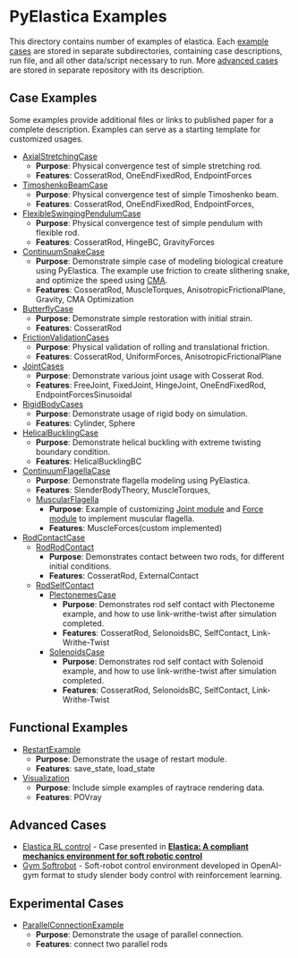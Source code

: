 # PyElastica Examples

This directory contains number of examples of elastica.
Each [example cases](#example-cases) are stored in separate subdirectories, containing case descriptions, run file, and all other data/script necessary to run.
More [advanced cases](#advanced-cases) are stored in separate repository with its description.

## Case Examples

Some examples provide additional files or links to published paper for a complete description.
Examples can serve as a starting template for customized usages.

* [AxialStretchingCase](./AxialStretchingCase)
    * __Purpose__: Physical convergence test of simple stretching rod.
    * __Features__: CosseratRod, OneEndFixedRod, EndpointForces
* [TimoshenkoBeamCase](./TimoshenkoBeamCase)
    * __Purpose__: Physical convergence test of simple Timoshenko beam.
    * __Features__: CosseratRod, OneEndFixedRod, EndpointForces,
* [FlexibleSwingingPendulumCase](./FlexibleSwingingPendulumCase)
    * __Purpose__: Physical convergence test of simple pendulum with flexible rod.
    * __Features__: CosseratRod, HingeBC, GravityForces
* [ContinuumSnakeCase](./ContinuumSnakeCase)
    * __Purpose__: Demonstrate simple case of modeling biological creature using PyElastica. The example use friction to create slithering snake, and optimize the speed using [CMA](https://github.com/CMA-ES/pycma).
    * __Features__: CosseratRod, MuscleTorques, AnisotropicFrictionalPlane, Gravity, CMA Optimization
* [ButterflyCase](./ButterflyCase)
    * __Purpose__: Demonstrate simple restoration with initial strain.
    * __Features__: CosseratRod
* [FrictionValidationCases](./FrictionValidationCases)
    * __Purpose__: Physical validation of rolling and translational friction.
    * __Features__: CosseratRod, UniformForces, AnisotropicFrictionalPlane
* [JointCases](./JointCases)
    * __Purpose__: Demonstrate various joint usage with Cosserat Rod.
    * __Features__: FreeJoint, FixedJoint, HingeJoint, OneEndFixedRod, EndpointForcesSinusoidal
* [RigidBodyCases](./RigidBodyCases)
    * __Purpose__: Demonstrate usage of rigid body on simulation.
    * __Features__: Cylinder, Sphere
* [HelicalBucklingCase](./HelicalBucklingCase)
    * __Purpose__: Demonstrate helical buckling with extreme twisting boundary condition.
    * __Features__: HelicalBucklingBC
* [ContinuumFlagellaCase](./ContinuumFlagellaCase)
    * __Purpose__: Demonstrate flagella modeling using PyElastica.
    * __Features__: SlenderBodyTheory, MuscleTorques, 
    * [MuscularFlagella](./MuscularFlagella)
        * __Purpose__: Example of customizing [Joint module](./MuscularFlagella/connection_flagella.py) and [Force module](./MuscularFlagella/muscle_forces_flagella.py) to implement muscular flagella.
        * __Features__: MuscleForces(custom implemented)
* [RodContactCase](./RodContactCase)
  * [RodRodContact](./RodContactCase/RodRodContact)
    * __Purpose__: Demonstrates contact between two rods, for different initial conditions. 
    * __Features__: CosseratRod, ExternalContact
  * [RodSelfContact](./RodContactCase/RodSelfContact)
    * [PlectonemesCase](./RodContactCase/RodSelfContact/PlectonemesCase)
      * __Purpose__: Demonstrates rod self contact with Plectoneme example, and how to use link-writhe-twist after simulation completed.
      * __Features__: CosseratRod, SelonoidsBC, SelfContact, Link-Writhe-Twist
    * [SolenoidsCase](./RodContactCase/RodSelfContact/SolenoidsCase)
      * __Purpose__: Demonstrates rod self contact with Solenoid example, and how to use link-writhe-twist after simulation completed.
      * __Features__: CosseratRod, SelonoidsBC, SelfContact, Link-Writhe-Twist

## Functional Examples

* [RestartExample](./RestartExample)
   * __Purpose__: Demonstrate the usage of restart module.
   * __Features__: save_state, load_state
* [Visualization](./Visualization)
    * __Purpose__: Include simple examples of raytrace rendering data.
    * __Features__: POVray

## Advanced Cases

* [Elastica RL control](https://github.com/GazzolaLab/Elastica-RL-control) - Case presented in [<strong>Elastica: A compliant mechanics environment for soft robotic control</strong>](https://doi.org/10.1109/LRA.2021.3063698)
* [Gym Softrobot](https://github.com/skim0119/gym-softrobot) - Soft-robot control environment developed in OpenAI-gym format to study slender body control with reinforcement learning.

## Experimental Cases
* [ParallelConnectionExample](./ExperimentalCases/ParallelConnectionExample)
  * __Purpose__: Demonstrate the usage of parallel connection.
  * __Features__: connect two parallel rods